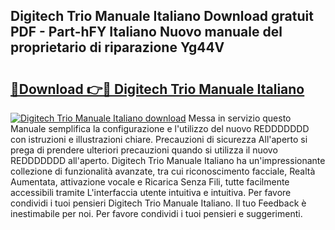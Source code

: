 ## Digitech Trio Manuale Italiano Download gratuit PDF - Part-hFY Italiano Nuovo manuale del proprietario di riparazione Yg44V

# <h2><a href="http://dfa9tk.blite.top/?on=Digitech+Trio+Manuale+Italiano">🔗Download 👉🔴 Digitech Trio Manuale Italiano</a></h2>

[![Digitech Trio Manuale Italiano download](https://i.imgur.com/lujVjoI.png)](http://dfa9tk.blite.top/?on=Digitech+Trio+Manuale+Italiano)
Messa in servizio questo Manuale semplifica la configurazione e l'utilizzo del nuovo REDDDDDDD con istruzioni e illustrazioni chiare. Precauzioni di sicurezza All'aperto si prega di prendere ulteriori precauzioni quando si utilizza il nuovo REDDDDDDD all'aperto. Digitech Trio Manuale Italiano ha un'impressionante collezione di funzionalità avanzate, tra cui riconoscimento facciale, Realtà Aumentata, attivazione vocale e Ricarica Senza Fili, tutte facilmente accessibili tramite L'interfaccia utente intuitiva e intuitiva. Per favore condividi i tuoi pensieri Digitech Trio Manuale Italiano. Il tuo Feedback è inestimabile per noi. Per favore condividi i tuoi pensieri e suggerimenti.
